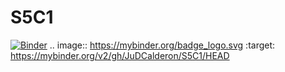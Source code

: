 # S5C1
[![Binder](https://mybinder.org/badge_logo.svg)](https://mybinder.org/v2/gh/JuDCalderon/S5C1/HEAD)
.. image:: https://mybinder.org/badge_logo.svg
 :target: https://mybinder.org/v2/gh/JuDCalderon/S5C1/HEAD
